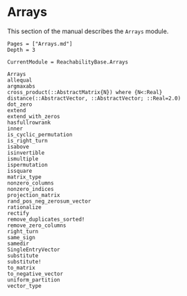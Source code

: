# Arrays

This section of the manual describes the `Arrays` module.

```@contents
Pages = ["Arrays.md"]
Depth = 3
```

```@meta
CurrentModule = ReachabilityBase.Arrays
```

```@docs
Arrays
allequal
argmaxabs
cross_product(::AbstractMatrix{N}) where {N<:Real}
distance(::AbstractVector, ::AbstractVector; ::Real=2.0)
dot_zero
extend
extend_with_zeros
hasfullrowrank
inner
is_cyclic_permutation
is_right_turn
isabove
isinvertible
ismultiple
ispermutation
issquare
matrix_type
nonzero_columns
nonzero_indices
projection_matrix
rand_pos_neg_zerosum_vector
rationalize
rectify
remove_duplicates_sorted!
remove_zero_columns
right_turn
same_sign
samedir
SingleEntryVector
substitute
substitute!
to_matrix
to_negative_vector
uniform_partition
vector_type
```
